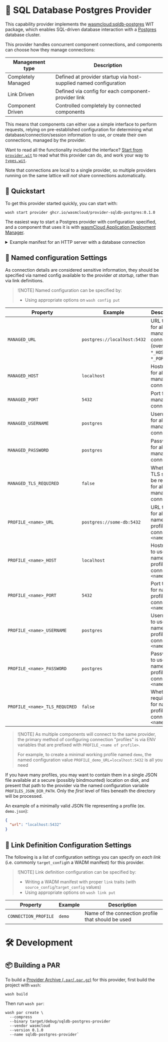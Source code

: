 # 🐘 SQL Database Postgres Provider

This capability provider implements the [wasmcloud:sqldb-postgres](https://github.com/wasmCloud/interfaces/tree/main/keyvalue) WIT package, which enables SQL-driven database interaction with a [Postgres][postgres] database cluster.

This provider handles concurrent component connections, and components can choose how they manage connections:

| Management type    | Description                                                       |
|--------------------|-------------------------------------------------------------------|
| Completely Managed | Defined at provider startup via host-supplied named configuration |
| Link Driven        | Defined via config for each component-provider link               |
| Component Driven   | Controlled completely by connected components                     |

This means that components can either use a simple interface to perform requests, relying on pre-established configuration for determining what database/connection/session information to use, *or*  create their own connections, managed by the provider.

Want to read all the functionality included the interface? [Start from `provider.wit`](./wit/provider.wit) to read what this provider can do, and work your way to [`types.wit`](./wit/types.wit).

Note that connections are local to a single provider, so multiple providers running on the same lattice will *not* share connections automatically.

[postgres]: https://postgresql.org

## 👟 Quickstart

To get this provider started quickly, you can start with:

```console
wash start provider ghcr.io/wasmcloud/provider-sqldb-postgres:0.1.0
```

The easiest way to start a Postgres provider with configuration specified, and a component that uses it is with [wasmCloud Application Deployment Manager][wadm]. 

<details>
<summary>Example manifest for an HTTP server with a database connection</summary>

```yaml
apiVersion: core.oam.dev/v1beta1
kind: Application
metadata:
  name: sqldb-postgres-example
  annotations:
    version: v0.0.1
    description:  SQLDB Postgres example
spec:
  components:
    # A capability provider that enables Postgres access for the component
    - name: sqldb-postgres
      type: capability
      properties:
        image: ghcr.io/wasmcloud/sqldb-postgres:0.1.0
        config: 
          # NOTE: Since this is a named configuration provided by the host,
          # you'll need to make sure it exists *before* deploying this manifest!
          #
          # see: `wash config put`
          - name: default-postgres

    # A capability provider that provides HTTP serving for the component
    - name: http-server
      type: capability
      properties:
        image: ghcr.io/wasmcloud/http-server:0.20.0

    # A component that uses both capability providers above (HTTP server and sqldb-postgres)
    # to provide a TODO app on http://localhost:8080
    - name: todo-app
      type: component
      properties:
        image: ghcr.io/wasmcloud/component-todoapp-postgres-rust:0.1.0
      traits:
        # Govern the spread/scheduling of the component
        - type: spreadscaler
          properties:
            replicas: 1

        # Link the httpserver to the component, and configure the HTTP server
        # to listen on port 8080 for incoming requests
        - type: link
          properties:
            target: http-server
            namespace: wasi
            package: http
            interfaces: [incoming-handler]
            source_config:
              - name: default-http
                properties:
                  address: 127.0.0.1:8080

        # Link the sqldb-provider to the component, specifying the postgres cluster URL
        - type: link
          properties:
            target: sqldb-postgres
            namespace: wasmcloud
            package: sqldb-postgres
            interfaces: [migrations, managed-raw, managed-prepared]
            target_config:
              - name: pg
                properties:
                  url: postgres://127.0.0.1:5432
```

</details>

[wadm]: https://github.com/wasmCloud/wadm


## 📑 Named configuration Settings

As connection details are considered sensitive information, they should be specified via named config available to the provider *at startup*, rather than via link definitions.

> ![NOTE]
> Named configuration can be specified by:
>
> - Using appropriate options on `wash config put`

| Property                      | Example                     | Description                                                                |
|-------------------------------|-----------------------------|----------------------------------------------------------------------------|
| `MANAGED_URL`                 | `postgres://localhost:5432` | URL to use for all managed connections (overrides `*_HOST`, `*_PORT`, etc) |
| `MANAGED_HOST`                | `localhost`                 | Hostname for all managed connections                                       |
| `MANAGED_PORT`                | `5432`                      | Port for all managed connections                                           |
| `MANAGED_USERNAME`            | `postgres`                  | Username for all managed connections                                       |
| `MANAGED_PASSWORD`            | `postgres`                  | Password for all managed connections                                       |
| `MANAGED_TLS_REQUIRED`        | `false`                     | Whether TLS should be required for al managed connections                  |
| `PROFILE_<name>_URL`          | `postgres://some-db:5432`   | URL to use for all named profile connection `<name>`                       |
| `PROFILE_<name>_HOST`         | `localhost`                 | Hostname to use for named profile connection `<name>`                      |
| `PROFILE_<name>_PORT`         | `5432`                      | Port to use for named profile connection `<name>`                          |
| `PROFILE_<name>_USERNAME`     | `postgres`                  | Username to use for named profile connection `<name>`                      |
| `PROFILE_<name>_PASSWORD`     | `postgres`                  | Password to use for named profile connection `<name>`                      |
| `PROFILE_<name>_TLS_REQUIRED` | `false`                     | Whether to require TLS for named profile connection `<name>`               |

> ![NOTE]
> As multiple components will connect to the same provider, the primary method of configuring connection "profiles" is via ENV variables
> that are prefixed with `PROFILE_<name of profile>`.
>
> For example, to create a minimal working profile named `demo`, the named configuration value `PROFILE_demo_URL=localhost:5432` is all you need

If you have many profiles, you may want to contain them in a single JSON file available at a secure (possibly bindmounted) location on disk, and present that path to the provider via the named configuration variable `PROFILES_JSON_DIR_PATH`. Only the *first* level of files beneath the directory will be processed.

An example of a minimally valid JSON file representing a profile (ex. `demo.json`):

```json
{
  "url": "localhost:5432"
}
```

## 🔗 Link Definition Configuration Settings

The following is a list of configuration settings you can specify on *each link* (i.e. commonly `target_config`in a WADM manifest) for this provider.

> ![NOTE]
> Link definition configuration can be specified by:
>
> - Writing a WADM manifest with proper `link` traits (with `source_config`/`target_config` values)
> - Using appropriate options on `wash link put`

| Property             | Example | Description                                        |
|----------------------|---------|----------------------------------------------------|
| `CONNECTION_PROFILE` | `demo`  | Name of the connection profile that should be used |

# 🛠️ Development

## 📦 Building a PAR

To build a [Provider Archive (`.par`/`.par.gz`)][par] for this provider, first build the project with `wash`:

```console
wash build
```

Then run `wash par`:

```
wash par create \
  --compress
  --binary target/debug/sqldb-postgres-provider
  --vendor wasmcloud
  --version 0.1.0
  --name sqldb-postgres-provider`
```

[par]: https://wasmcloud.com/docs/developer/providers/build
